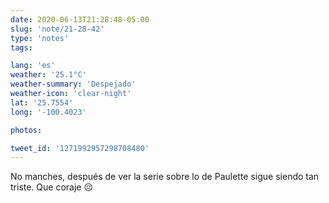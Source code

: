 ```yaml
---
date: 2020-06-13T21:28:48-05:00
slug: 'note/21-28-42'
type: 'notes'
tags:

lang: 'es'
weather: '25.1°C'
weather-summary: 'Despejado'
weather-icon: 'clear-night'
lat: '25.7554'
long: '-100.4023'

photos:

tweet_id: '1271992957298708480'
---
```

No manches, después de ver la serie sobre lo de Paulette sigue siendo tan triste. Que coraje 😔